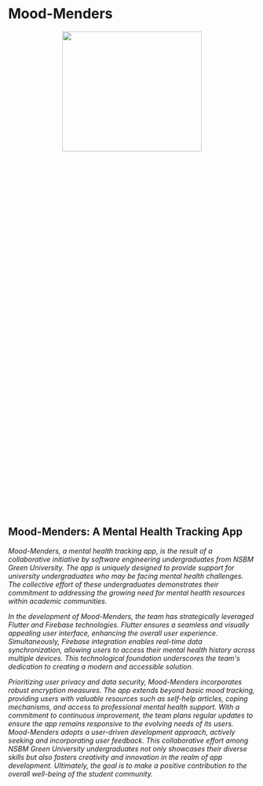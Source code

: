# Mood-Menders

<div align="center">
  <img src="https://github.com/Risini-33/Mood-Menders/assets/137677342/6d69d317-d6ae-491e-ae0c-b6681b4cc8e2" align="center" style="width: 75%; height: 25%" />
</div>


## Mood-Menders: A Mental Health Tracking App

*Mood-Menders, a mental health tracking app, is the result of a collaborative initiative by software engineering undergraduates from NSBM Green University. The app is uniquely designed to provide support for university undergraduates who may be facing mental health challenges. The collective effort of these undergraduates demonstrates their commitment to addressing the growing need for mental health resources within academic communities.*

*In the development of Mood-Menders, the team has strategically leveraged Flutter and Firebase technologies. Flutter ensures a seamless and visually appealing user interface, enhancing the overall user experience. Simultaneously, Firebase integration enables real-time data synchronization, allowing users to access their mental health history across multiple devices. This technological foundation underscores the team's dedication to creating a modern and accessible solution.*

*Prioritizing user privacy and data security, Mood-Menders incorporates robust encryption measures. The app extends beyond basic mood tracking, providing users with valuable resources such as self-help articles, coping mechanisms, and access to professional mental health support. With a commitment to continuous improvement, the team plans regular updates to ensure the app remains responsive to the evolving needs of its users. Mood-Menders adopts a user-driven development approach, actively seeking and incorporating user feedback. This collaborative effort among NSBM Green University undergraduates not only showcases their diverse skills but also fosters creativity and innovation in the realm of app development. Ultimately, the goal is to make a positive contribution to the overall well-being of the student community.*


